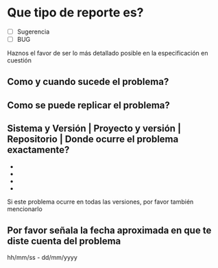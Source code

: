 # Que tipo de reporte es?
- [ ] Sugerencia
- [ ] BUG

Haznos el favor de ser lo más detallado posible en la especificación en cuestión

## Como y cuando sucede el problema?



## Como se puede replicar el problema?



## Sistema y Versión | Proyecto y versión | Repositorio | Donde ocurre el problema exactamente?
+
+
+
+
Si este problema ocurre en todas las versiones, por favor también mencionarlo

## Por favor señala la fecha aproximada en que te diste cuenta del problema

hh/mm/ss  -  dd/mm/yyyy
